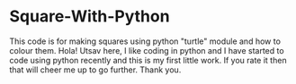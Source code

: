 # Square-With-Python
This code is for making squares using python "turtle" module and how to colour them.
Hola!
Utsav here, I like coding in python and I have started to code using python recently and this is my first little work.
If you rate it then that will cheer me up to go further.
Thank you.
